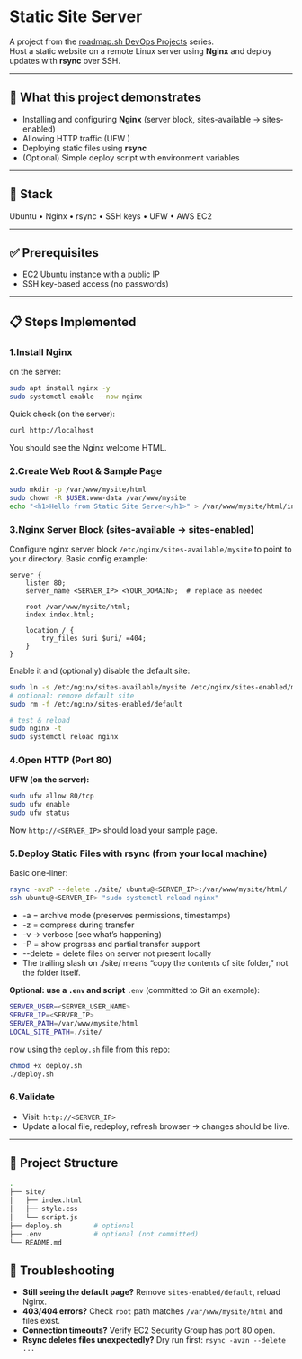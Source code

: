 # Static Site Server

A project from the [roadmap.sh DevOps Projects](https://roadmap.sh/projects/static-site-server) series.  
Host a static website on a remote Linux server using **Nginx** and deploy updates with **rsync** over SSH.

---

## 🚀 What this project demonstrates
- Installing and configuring **Nginx** (server block, sites-available → sites-enabled)
- Allowing HTTP traffic (UFW )
- Deploying static files using **rsync**
- (Optional) Simple deploy script with environment variables

---

## 🧰 Stack
Ubuntu • Nginx • rsync • SSH keys • UFW • AWS EC2

---

## ✅ Prerequisites
- EC2 Ubuntu instance with a public IP
- SSH key-based access (no passwords)

---

## 📋 Steps Implemented

### 1.Install Nginx

on the server:

```bash
sudo apt install nginx -y
sudo systemctl enable --now nginx
```
Quick check (on the server):
```bash
curl http://localhost
```
You should see the Nginx welcome HTML.

### 2.Create Web Root & Sample Page

```bash
sudo mkdir -p /var/www/mysite/html
sudo chown -R $USER:www-data /var/www/mysite
echo "<h1>Hello from Static Site Server</h1>" > /var/www/mysite/html/index.html
```

### 3.Nginx Server Block (sites-available → sites-enabled)
Configure nginx server block `/etc/nginx/sites-available/mysite` to point to your directory. Basic config example:
```nginx
server {
    listen 80;
    server_name <SERVER_IP> <YOUR_DOMAIN>;  # replace as needed

    root /var/www/mysite/html;
    index index.html;

    location / {
        try_files $uri $uri/ =404;
    }
}
```
Enable it and (optionally) disable the default site:
```bash
sudo ln -s /etc/nginx/sites-available/mysite /etc/nginx/sites-enabled/mysite
# optional: remove default site
sudo rm -f /etc/nginx/sites-enabled/default

# test & reload
sudo nginx -t
sudo systemctl reload nginx
```

### 4.Open HTTP (Port 80)
**UFW (on the server):**
```bash
sudo ufw allow 80/tcp
sudo ufw enable
sudo ufw status
```
Now `http://<SERVER_IP>` should load your sample page.

### 5.Deploy Static Files with rsync (from your local machine)
Basic one-liner:
```bash
rsync -avzP --delete ./site/ ubuntu@<SERVER_IP>:/var/www/mysite/html/
ssh ubuntu@<SERVER_IP> "sudo systemctl reload nginx"
```
- -a = archive mode (preserves permissions, timestamps)
- -z = compress during transfer
- -v → verbose (see what’s happening)
- -P = show progress and partial transfer support
- --delete = delete files on server not present locally
- The trailing slash on ./site/ means “copy the contents of site folder,” not the folder itself.

**Optional: use a `.env` and script**
`.env` (committed to Git an example):
```bash
SERVER_USER=<SERVER_USER_NAME>
SERVER_IP=<SERVER_IP>
SERVER_PATH=/var/www/mysite/html
LOCAL_SITE_PATH=./site/
```
now using the `deploy.sh` file from this repo:
```bash
chmod +x deploy.sh
./deploy.sh
```

### 6.Validate
 - Visit: `http://<SERVER_IP>`
 - Update a local file, redeploy, refresh browser → changes should be live.

----
## 📂 Project Structure
```bash
.
├── site/
│   ├── index.html
│   ├── style.css
│   └── script.js
├── deploy.sh        # optional
├── .env             # optional (not committed)
└── README.md
```

## 🧪 Troubleshooting
 - **Still seeing the default page?** Remove `sites-enabled/default`, reload Nginx.
 - **403/404 errors?** Check `root` path matches `/var/www/mysite/html` and files exist.
 - **Connection timeouts?** Verify EC2 Security Group has port 80 open.
 - **Rsync deletes files unexpectedly?** Dry run first: `rsync -avzn --delete ...`

